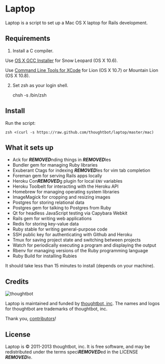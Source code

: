 Laptop
======

Laptop is a script to set up a Mac OS X laptop for Rails development.

Requirements
------------

1) Install a C compiler.

Use [OS X GCC Installer](https://github.com/kennethreitz/osx-gcc-installer/) for
Snow Leopard (OS X 10.6).

Use [Command Line Tools for XCode](https://developer.apple.com/downloads/index.action)
for Lion (OS X 10.7) or Mountain Lion (OS X 10.8).

2) Set zsh as your login shell.

    chsh -s /bin/zsh

Install
-------

Run the script:

    zsh <(curl -s https://raw.github.com/thoughtbot/laptop/master/mac)

What it sets up
---------------

* Ack for ***REMOVED***nding things in ***REMOVED***les
* Bundler gem for managing Ruby libraries
* Exuberant Ctags for indexing ***REMOVED***les for vim tab completion
* Foreman gem for serving Rails apps locally
* Heroku Con***REMOVED***g plugin for local `ENV` variables
* Heroku Toolbelt for interacting with the Heroku API
* Homebrew for managing operating system libraries
* ImageMagick for cropping and resizing images
* Postgres for storing relational data
* Postgres gem for talking to Postgres from Ruby
* Qt for headless JavaScript testing via Capybara Webkit
* Rails gem for writing web applications
* Redis for storing key-value data
* Ruby stable for writing general-purpose code
* SSH public key for authenticating with Github and Heroku
* Tmux for saving project state and switching between projects
* Watch for periodically executing a program and displaying the output
* Rbenv for managing versions of the Ruby programming language
* Ruby Build for installing Rubies

It should take less than 15 minutes to install (depends on your machine).

Credits
-------

![thoughtbot](http://thoughtbot.com/assets/tm/logo.png)

Laptop is maintained and funded by [thoughtbot, inc](http://thoughtbot.com/community).
The names and logos for thoughtbot are trademarks of thoughtbot, inc.

Thank you, [contributors](/thoughtbot/laptop/graphs/contributors)!

License
-------

Laptop is © 2011-2013 thoughtbot, inc. It is free software, and may be
redistributed under the terms speci***REMOVED***ed in the LICENSE ***REMOVED***le.
